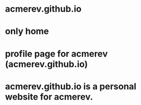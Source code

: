 # acmerev.github.io

# only home

# profile page for acmerev (acmerev.github.io) 

# acmerev.github.io is a personal website for acmerev. 
